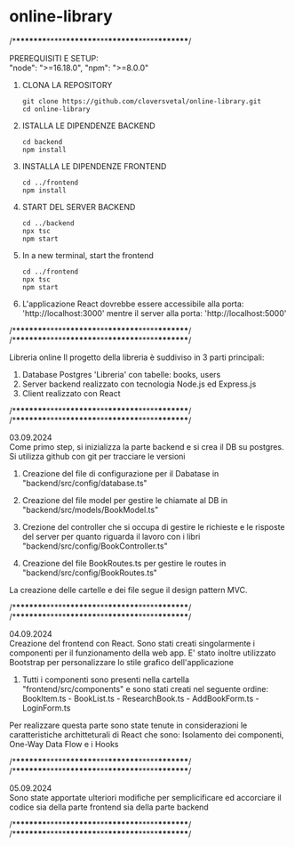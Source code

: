 # online-library

/\***\*\*\*\*\*\*\***\*\*\*\*\***\*\*\*\*\*\*\***\*\*\***\*\*\*\*\*\*\***\*\*\*\*\***\*\*\*\*\*\*\***/

PREREQUISITI E SETUP:  
"node": ">=16.18.0",
"npm": ">=8.0.0"

1. CLONA LA REPOSITORY

   ```
   git clone https://github.com/cloversvetal/online-library.git
   cd online-library
   ```

2. ISTALLA LE DIPENDENZE BACKEND

   ```
   cd backend
   npm install
   ```

3. INSTALLA LE DIPENDENZE FRONTEND

   ```
   cd ../frontend
   npm install
   ```

4. START DEL SERVER BACKEND

   ```
   cd ../backend
   npx tsc
   npm start
   ```

5. In a new terminal, start the frontend
   ```
   cd ../frontend
   npx tsc
   npm start
   ```
6. L'applicazione React dovrebbe essere accessibile alla porta:
   'http://localhost:3000'
   mentre il server alla porta:
   'http://localhost:5000'

/\***\*\*\*\*\*\*\***\*\*\*\*\***\*\*\*\*\*\*\***\*\*\***\*\*\*\*\*\*\***\*\*\*\*\***\*\*\*\*\*\*\***/
/\***\*\*\*\*\*\*\***\*\*\*\*\***\*\*\*\*\*\*\***\*\*\***\*\*\*\*\*\*\***\*\*\*\*\***\*\*\*\*\*\*\***/

Libreria online
Il progetto della libreria è suddiviso in 3 parti principali:

1. Database Postgres 'Libreria' con tabelle: books, users
2. Server backend realizzato con tecnologia Node.js ed Express.js
3. Client realizzato con React

/\***\*\*\*\*\*\*\***\*\*\*\*\***\*\*\*\*\*\*\***\*\*\***\*\*\*\*\*\*\***\*\*\*\*\***\*\*\*\*\*\*\***/
/\***\*\*\*\*\*\*\***\*\*\*\*\***\*\*\*\*\*\*\***\*\*\***\*\*\*\*\*\*\***\*\*\*\*\***\*\*\*\*\*\*\***/

03.09.2024  
Come primo step, si inizializza la parte backend e si crea il DB su postgres.
Si utilizza github con git per tracciare le versioni

1. Creazione del file di configurazione per il Dabatase in
   "backend/src/config/database.ts"

2. Creazione del file model per gestire le chiamate al DB in
   "backend/src/models/BookModel.ts"

3. Crezione del controller che si occupa di gestire le richieste
   e le risposte del server per quanto riguarda il lavoro con i libri
   "backend/src/config/BookController.ts"

4. Creazione del file BookRoutes.ts per gestire le routes in
   "backend/src/config/BookRoutes.ts"

La creazione delle cartelle e dei file segue il design pattern MVC.

/\***\*\*\*\*\*\*\***\*\*\*\*\***\*\*\*\*\*\*\***\*\*\***\*\*\*\*\*\*\***\*\*\*\*\***\*\*\*\*\*\*\***/
/\***\*\*\*\*\*\*\***\*\*\*\*\***\*\*\*\*\*\*\***\*\*\***\*\*\*\*\*\*\***\*\*\*\*\***\*\*\*\*\*\*\***/

04.09.2024  
Creazione del frontend con React. Sono stati creati singolarmente i componenti per
il funzionamento della web app.
E' stato inoltre utilizzato Bootstrap per personalizzare lo stile grafico dell'applicazione

1. Tutti i componenti sono presenti nella cartella "frontend/src/components" e sono stati creati nel seguente ordine: BookItem.ts - BookList.ts - ResearchBook.ts - AddBookForm.ts - LoginForm.ts

Per realizzare questa parte sono state tenute in considerazioni le caratteristiche architteturali di React
che sono: Isolamento dei componenti, One-Way Data Flow e i Hooks

/\***\*\*\*\*\*\*\***\*\*\*\*\***\*\*\*\*\*\*\***\*\*\***\*\*\*\*\*\*\***\*\*\*\*\***\*\*\*\*\*\*\***/
/\***\*\*\*\*\*\*\***\*\*\*\*\***\*\*\*\*\*\*\***\*\*\***\*\*\*\*\*\*\***\*\*\*\*\***\*\*\*\*\*\*\***/

05.09.2024  
Sono state apportate ulteriori modifiche per semplicificare ed accorciare il codice sia
della parte frontend sia della parte backend

/\***\*\*\*\*\*\*\***\*\*\*\*\***\*\*\*\*\*\*\***\*\*\***\*\*\*\*\*\*\***\*\*\*\*\***\*\*\*\*\*\*\***/
/\***\*\*\*\*\*\*\***\*\*\*\*\***\*\*\*\*\*\*\***\*\*\***\*\*\*\*\*\*\***\*\*\*\*\***\*\*\*\*\*\*\***/
